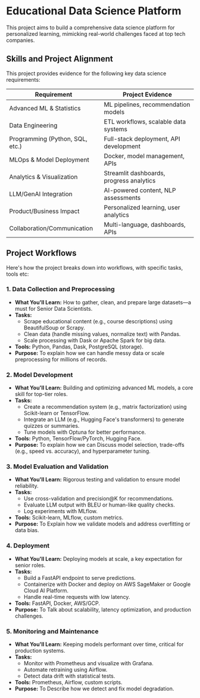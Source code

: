 # Educational Data Science Platform

This project aims to build a comprehensive data science platform for personalized learning, mimicking real-world challenges faced at top tech companies.

## Skills and Project Alignment

This project provides evidence for the following key data science requirements:

| Requirement                 | Project Evidence         |
|-----------------------------|--------------------------------------|
| Advanced ML & Statistics    | ML pipelines, recommendation models  |
| Data Engineering            | ETL workflows, scalable data systems |
| Programming (Python, SQL, etc.) | Full-stack deployment, API development|
| MLOps & Model Deployment    | Docker, model management, APIs       |
| Analytics & Visualization   | Streamlit dashboards, progress analytics|
| LLM/GenAI Integration       | AI-powered content, NLP assessments  |
| Product/Business Impact     | Personalized learning, user analytics|
| Collaboration/Communication | Multi-language, dashboards, APIs     |

## Project Workflows

Here's how the project breaks down into workflows, with specific tasks, tools etc:

### 1. Data Collection and Preprocessing

*   **What You'll Learn:** How to gather, clean, and prepare large datasets—a must for Senior Data Scientists.
*   **Tasks:**
    *   Scrape educational content (e.g., course descriptions) using BeautifulSoup or Scrapy.
    *   Clean data (handle missing values, normalize text) with Pandas.
    *   Scale processing with Dask or Apache Spark for big data.
*   **Tools:** Python, Pandas, Dask, PostgreSQL (storage).
*   **Purpose:** To explain how we can handle messy data or scale preprocessing for millions of records.

### 2. Model Development

*   **What You'll Learn:** Building and optimizing advanced ML models, a core skill for top-tier roles.
*   **Tasks:**
    *   Create a recommendation system (e.g., matrix factorization) using Scikit-learn or TensorFlow.
    *   Integrate an LLM (e.g., Hugging Face's transformers) to generate quizzes or summaries.
    *   Tune models with Optuna for better performance.
*   **Tools:** Python, TensorFlow/PyTorch, Hugging Face.
*  **Purpose:** To explain how we can Discuss model selection, trade-offs (e.g., speed vs. accuracy), and hyperparameter tuning.

### 3. Model Evaluation and Validation

*   **What You'll Learn:** Rigorous testing and validation to ensure model reliability.
*   **Tasks:**
    *   Use cross-validation and precision@K for recommendations.
    *   Evaluate LLM output with BLEU or human-like quality checks.
    *   Log experiments with MLflow.
*   **Tools:** Scikit-learn, MLflow, custom metrics.
*   **Purpose:** To Explain how we validate models and address overfitting or data bias.

### 4. Deployment

*   **What You'll Learn:** Deploying models at scale, a key expectation for senior roles.
*   **Tasks:**
    *   Build a FastAPI endpoint to serve predictions.
    *   Containerize with Docker and deploy on AWS SageMaker or Google Cloud AI Platform.
    *   Handle real-time requests with low latency.
*   **Tools:** FastAPI, Docker, AWS/GCP.
*   **Purpose:** To Talk about scalability, latency optimization, and production challenges.

### 5. Monitoring and Maintenance

*   **What You'll Learn:** Keeping models performant over time, critical for production systems.
*   **Tasks:**
    *   Monitor with Prometheus and visualize with Grafana.
    *   Automate retraining using Airflow.
    *   Detect data drift with statistical tests.
*   **Tools:** Prometheus, Airflow, custom scripts.
*   **Purpose:** To Describe how we detect and fix model degradation.
